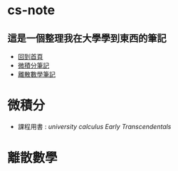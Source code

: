# cs-note
## 這是一個整理我在大學學到東西的筆記
- [回到首頁](#top)
- [微積分筆記](#離散數學)
- [離散數學筆記](#微積分)
# 微積分
- 課程用書 :    *university calculus Early Transcendentals*
# 離散數學
